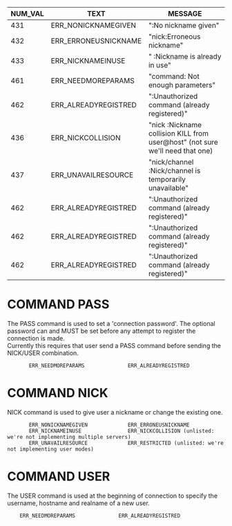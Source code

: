 
| NUM_VAL | TEXT                 | MESSAGE                                                                       |
|---------|----------------------|-------------------------------------------------------------------------------|
| 431     | ERR_NONICKNAMEGIVEN  | ":No nickname given"                                                          |
| 432     | ERR_ERRONEUSNICKNAME | "nick:Erroneous nickname"                                                     |
| 433     | ERR_NICKNAMEINUSE    | "<nick> :Nickname is already in use"                                          |
| 461     | ERR_NEEDMOREPARAMS   | "command: Not enough parameters"                                              |
| 462     | ERR_ALREADYREGISTRED | ":Unauthorized command (already registered)"                                  |
| 436     | ERR_NICKCOLLISION    | "nick :Nickname collision KILL from user@host" (not sure we'll need that one) |
| 437     | ERR_UNAVAILRESOURCE  | "nick/channel :Nick/channel is temporarily unavailable"                       |
| 462     | ERR_ALREADYREGISTRED | ":Unauthorized command (already registered)"                                  |
| 462     | ERR_ALREADYREGISTRED | ":Unauthorized command (already registered)"                                  |
| 462     | ERR_ALREADYREGISTRED | ":Unauthorized command (already registered)"                                  |

# COMMAND PASS
The PASS command is used to set a 'connection password'.  The optional password can and MUST be set 
before any attempt to register the connection is made.  
Currently this requires that user send a PASS command before sending the NICK/USER combination.

           ERR_NEEDMOREPARAMS              ERR_ALREADYREGISTRED

# COMMAND NICK
NICK command is used to give user a nickname or change the existing one.

           ERR_NONICKNAMEGIVEN             ERR_ERRONEUSNICKNAME
           ERR_NICKNAMEINUSE               ERR_NICKCOLLISION (unlisted: we're not implementing multiple servers)
           ERR_UNAVAILRESOURCE             ERR_RESTRICTED (unlisted: we're not implementing user modes)

# COMMAND USER
The USER command is used at the beginning of connection to specify the username, hostname and realname of a new user.

		ERR_NEEDMOREPARAMS              ERR_ALREADYREGISTRED